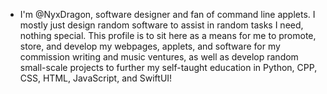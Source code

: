 - I'm @NyxDragon, software designer and fan of command line applets. I mostly just design random software to assist in random tasks I need, nothing special.
This profile is to sit here as a means for me to promote, store, and develop my webpages, applets, and software for my commission writing and music ventures, as well as develop random small-scale projects to further my self-taught education in Python, CPP,  CSS, HTML, JavaScript, and SwiftUI!

<!---
NyxDragon/NyxDragon is a ✨ special ✨ repository because its `README.md` (this file) appears on your GitHub profile.
You can click the Preview link to take a look at your changes.
--->
